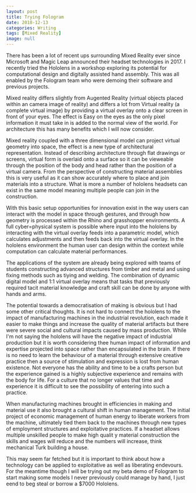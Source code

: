 ```yaml
---
layout: post
title: Trying Fologram
date: 2018-12-13
categories: Writing
tags: [Mixed Reality]
image: null
---
```


There has been a lot of recent ups surrounding Mixed Reality ever since Microsoft and Magic Leap announced their headset technologies in 2017. I recently tried the Hololens in a workshop exploring its potential for computational design and digitally assisted hand assembly. This was all enabled by the Fologram team who were demoing their software and previous projects.

Mixed reality differs slightly from Augented Reality (virtual objects placed within an camera image of reality) and differs a lot from Virtual reality (a complete virtual image) by providing a virtual overlay onto a clear screen in front of your eyes. The effect is   Easy on the eyes as the only pixel information it must take in is added to the normal view of the world. For architecture this has many benefits which I will now consider.

Mixed reality coupled with a three dimensional model can project virtual geometry into space, the effect is a new type of architectural representation. Instead of describing architecture through flat drawings or screens, virtual form is overlaid onto a surface so it can be vieweable through the position of the body and head rather than the position of a virtual camera. From the perspective of constructing material assemblies this is very useful as it can show accurately where to place and join materials into a structure. What is more a number of hololens headsets can exist in the same model meaning multiple people can join in the construction.

With this basic setup opportunities for innovation exist in the way users can interact with the model in space through gestures, and through how geometry is processed within the Rhino and grasshopper environments. A full cyber=physical system is possible where input into the hololens by interacting with the virtual overlay feeds into a parametric model, which calculates adjustments and then feeds back into the virtual overlay. In the hololens environment the human user can design within the context while computation can calculate material performances.

The applications of the system are already being explored with teams of students constructing advanced structures from timber and metal and using fixing methods such as tiying and welding. The combination of dynamic digital model and 1:1 virtual overlay means that tasks that previously required tacit material knowledge and craft skill can be done by anyone with hands and arms.   

The potential towards a democratisation of making is obvious but I had some other critical thoughts. It is not hard to connect the hololens to the impact of manufacturing machines in the industrial revolution, each made it easier to make things and increase the quality of material artifacts but there were severe social and cultural impacts caused by mass production. While I'm not saying the hololens will have the negative impact of industrial production but it is worth considering thee human impact of information and expertise projected into space rather than encapsulated in the brain. If there is no need to learn the behaviour of a material through extensive creative practice then a source of stimulation and expression is lost from human existence. Not everyone has the ability and time to be a crafts person but the experience gained is a highly  subjective experience and remains with the body for life. For a culture that no longer values that time and experience it is difficult to see the possibility of entering into such a practice.

When manufacturing machines brought in efficiencies in making and material use it also brought a cultural shift in human management. The initial project of economic management of human energy to liberate workers from the machine, ultimately tied them back to the machines through new types of employment structures and exploitative practices. If a headset allows multiple unskilled people to make high qualit y material construction the skills and wages will reduce and the numbers will increase, think mechanical Turk building a house.     

This may seem far fetched but it is important to think about how a technology can be applied to exploitative as well as liberating endevours. For the meantime though I will be trying out my beta demo of Fologram to start making some models I never previously could manage by hand, I just eend to beg steal or borrow a $7000 Hololens.    
